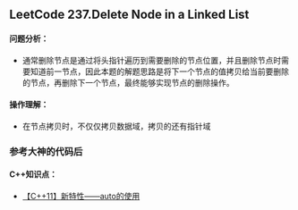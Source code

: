 ## LeetCode 237.Delete Node in a Linked List

#### 问题分析：    
* 通常删除节点是通过将头指针遍历到需要删除的节点位置，并且删除节点时需要知道前一节点，因此本题的解题思路是将下一个节点的值拷贝给当前要删除的节点，再删除下一个节点，最终能够实现节点的删除操作。
#### 操作理解：
* 在节点拷贝时，不仅仅拷贝数据域，拷贝的还有指针域

### 参考大神的代码后
#### C++知识点：
* [【C++11】新特性——auto的使用](https://blog.csdn.net/huang_xw/article/details/8760403)
